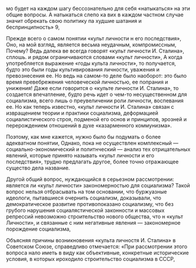 мо будет на каждом шагу бессознательно для себя «натыкаться» на эти общие вопросы. А натыкаться слепо ка вих в каждом частном случае значит обрекать свою политику па худшие шатания и беспринципность» 9,

Прежде всего о самом понятии «культ личности н его последствия», Оно, на мой взгляд, является весьма неудачным, компромиссным, Почему? Ведь далека ве всегда говорят «культ личности И. Сталина», сплошь. и рядом ограничиваются словами «культ личности», А когда употребляется выражение «годы культа личности», то получается, будто это были годы культивирования личности, уважения и превознесения ее. Но ведь на самом-то деле было наоборот: это было время превебрежения человеческой личностью, ее попрания и унижения! Даже если говорится о «культе личности И. Сталина», то создается впечатление, будто речь идет о чем-то несущественном для социализма, всего лишь о преувеличении роли личности, воспевания ее. Но как теперь известно, «культ личности И. Сталина» связан с извращением теории и практики социализма, деформацией социалистического строя, подменой его основ и принципов, эрозней и перерождением отношений в духе «казарменного коммунизма».

Поэтому, как мне кажется, нужно было бы подумать о более адекватном понятии, Однако, пока не осуществлен комплексный — социально-экономический и политнческий — анализ тех отрицательных явлений, которые принято называть «культ личности и его последствия», трудно предлагать другое, более точно отражающее существо дела название.

Другой общий вопрос, нуждающийся в серьезном рассмотрении: является ли «культ личности» закономерностью для социализма? Такой вопрос нельзя отбрасывать на том основании, что буржуазные идеологи, пытавшиеся очернить социализм, доказывали, что демократическое развитие противопоказано социализму, что без грубого нарушения социалястической законности и массовых репрессий невозможно строительство нового общества, что н «культ Личности», и связанные с ним негативные явления — закономерное порождение социализма,

Объясняя причины возникновения «культа личностя И. Сталина» в Советском Союзе, справедливо отмечается: «При рассмотрении этого вопроса нало иметь в виду как объективные, конкретные исторические условия, в которых ироходило строительство социализма в СССР,
